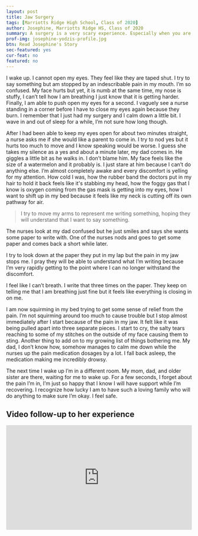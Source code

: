 ```yaml
---
layout: post
title: Jaw Surgery
tags: [Marriotts Ridge High School, Class of 2020] 
author: Josephine, Marriotts Ridge HS, Class of 2020
summary: A surgery is a very scary experience. Especially when you are unable to communicate pain, discomfort, or needs. The power of a loving family sure helps navigate the windy road to recovery.
prof-img: josephine-yodzis-profile.jpg
btn: Read Josephine's Story
sec-featured: yes
cur-feat: no
featured: no
---
```


I wake up. I cannot open my eyes. They feel like they are taped shut. I try to say something but am stopped by an indescribable pain in my mouth. I’m so confused. My face hurts but yet, it is numb at the same time, my nose is stuffy, I can’t tell how I am breathing I just know that it is getting harder. Finally, I am able to push open my eyes for a second. I vaguely see a nurse standing in a corner before I have to close my eyes again because they burn. I remember that I just had my surgery and I calm down a little bit. I wave in and out of sleep for a while, I’m not sure how long though.

After I had been able to keep my eyes open for about two minutes straight, a nurse asks me if she would like a parent to come in. I try to nod yes but it hurts too much to move and I know speaking would be worse. I guess she takes my silence as a yes and about a minute later, my dad comes in. He giggles a little bit as he walks in. I don’t blame him. My face feels like the size of a watermelon and it probably is. I just stare at him because I can’t do anything else. I’m almost completely awake and every discomfort is yelling for my attention. How cold I was, how the rubber band the doctors put in my hair to hold it back feels like it's stabbing my head, how the foggy gas that I know is oxygen coming from the gas mask is getting into my eyes, how I want to shift up in my bed because it feels like my neck is cutting off its own pathway for air. 

> I try to move my arms to represent me writing something, hoping they will understand that I want to say something. 

The nurses look at my dad confused but he just smiles and says she wants some paper to write with. One of the nurses nods and goes to get some paper and comes back a short while later. 

I try to look down at the paper they put in my lap but the pain in my jaw stops me. I pray they will be able to understand what I’m writing because I’m very rapidly getting to the point where I can no longer withstand the discomfort. 

I feel like I can’t breath. I write that three times on the paper. They keep on telling me that I am breathing just fine but it feels like everything is closing in on me. 

I am now squirming in my bed trying to get some sense of relief from the pain. I’m not squirming around too much to cause trouble but I stop almost immediately after I start because of the pain in my jaw. It felt like it was being pulled apart into three separate pieces. I start to cry, the salty tears reaching to some of my stitches on the outside of my face causing them to sting. Another thing to add on to my growing list of things bothering me. My dad, I don’t know how, somehow manages to calm me down while the nurses up the pain medication dosages by a lot. I fall back asleep, the medication making me incredibly drowsy.

The next time I wake up I’m in a different room. My mom, dad, and older sister are there, waiting for me to wake up. For a few seconds, I forget about the pain I’m in, I’m just so happy that I know I will have support while I’m recovering. I recognize how lucky I am to have such a loving family who will do anything to make sure I’m okay. I feel safe.

<h2>Video follow-up to her experience</h2>

<style>.embed-container { position: relative; padding-bottom: 56.25%; height: 0; overflow: hidden; max-width: 100%; } .embed-container iframe, .embed-container object, .embed-container embed { position: absolute; top: 0; left: 0; width: 100%; height: 100%; }</style><div class='embed-container'><iframe src='https://www.youtube.com/embed/xNJbmChqrf4' frameborder='0' allowfullscreen></iframe></div>
